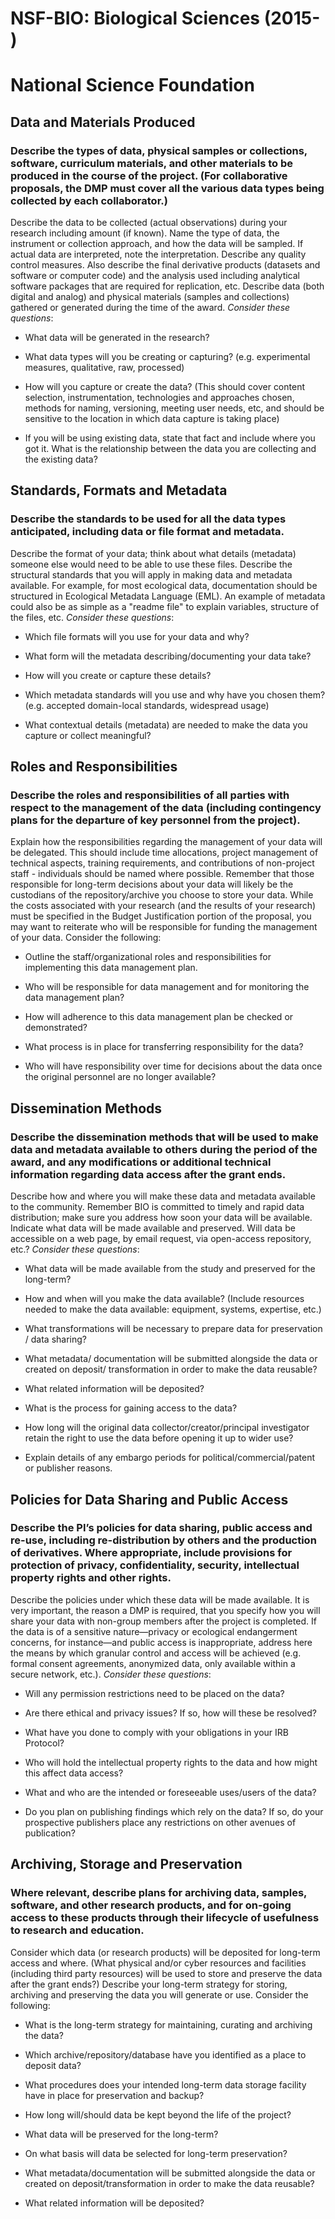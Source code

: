 NSF-BIO: Biological Sciences (2015- )
=====================================

National Science Foundation
===========================

Data and Materials Produced
---------------------------

### Describe the types of data, physical samples or collections, software, curriculum materials, and other materials to be produced in the course of the project. (For collaborative proposals, the DMP must cover all the various data types being collected by each collaborator.)

Describe the data to be collected (actual observations) during your research including amount (if known). Name the type of data, the instrument or collection approach, and how the data will be sampled. If actual data are interpreted, note the interpretation. Describe any quality control measures. Also describe the final derivative products (datasets and software or computer code) and the analysis used including analytical software packages that are required for replication, etc. Describe data (both digital and analog) and physical materials (samples and collections) gathered or generated during the time of the award. *Consider these questions*:

-   What data will be generated in the research?

-   What data types will you be creating or capturing? (e.g. experimental measures, qualitative, raw, processed)

-   How will you capture or create the data? (This should cover content selection, instrumentation, technologies and approaches chosen, methods for naming, versioning, meeting user needs, etc, and should be sensitive to the location in which data capture is taking place)

-   If you will be using existing data, state that fact and include where you got it. What is the relationship between the data you are collecting and the existing data?

Standards, Formats and Metadata
-------------------------------

### Describe the standards to be used for all the data types anticipated, including data or file format and metadata.

Describe the format of your data; think about what details (metadata) someone else would need to be able to use these files. Describe the structural standards that you will apply in making data and metadata available. For example, for most ecological data, documentation should be structured in Ecological Metadata Language (EML). An example of metadata could also be as simple as a "readme file" to explain variables, structure of the files, etc. *Consider these questions*:

-   Which file formats will you use for your data and why?

-   What form will the metadata describing/documenting your data take?

-   How will you create or capture these details?

-   Which metadata standards will you use and why have you chosen them? (e.g. accepted domain-local standards, widespread usage)

-   What contextual details (metadata) are needed to make the data you capture or collect meaningful?

Roles and Responsibilities
--------------------------

### Describe the roles and responsibilities of all parties with respect to the management of the data (including contingency plans for the departure of key personnel from the project).

Explain how the responsibilities regarding the management of your data will be delegated. This should include time allocations, project management of technical aspects, training requirements, and contributions of non-project staff - individuals should be named where possible. Remember that those responsible for long-term decisions about your data will likely be the custodians of the repository/archive you choose to store your data. While the costs associated with your research (and the results of your research) must be specified in the Budget Justification portion of the proposal, you may want to reiterate who will be responsible for funding the management of your data. Consider the following:

-   Outline the staff/organizational roles and responsibilities for implementing this data management plan.

-   Who will be responsible for data management and for monitoring the data management plan?

-   How will adherence to this data management plan be checked or demonstrated?

-   What process is in place for transferring responsibility for the data?

-   Who will have responsibility over time for decisions about the data once the original personnel are no longer available?

Dissemination Methods
---------------------

### Describe the dissemination methods that will be used to make data and metadata available to others during the period of the award, and any modifications or additional technical information regarding data access after the grant ends.

Describe how and where you will make these data and metadata available to the community. Remember BIO is committed to timely and rapid data distribution; make sure you address how soon your data will be available. Indicate what data will be made available and preserved. Will data be accessible on a web page, by email request, via open-access repository, etc.? *Consider these questions*:

-   What data will be made available from the study and preserved for the long-term?

-   How and when will you make the data available? (Include resources needed to make the data available: equipment, systems, expertise, etc.)

-   What transformations will be necessary to prepare data for preservation / data sharing?

-   What metadata/ documentation will be submitted alongside the data or created on deposit/ transformation in order to make the data reusable?

-   What related information will be deposited?

-   What is the process for gaining access to the data?

-   How long will the original data collector/creator/principal investigator retain the right to use the data before opening it up to wider use?

-   Explain details of any embargo periods for political/commercial/patent or publisher reasons.

Policies for Data Sharing and Public Access
-------------------------------------------

### Describe the PI’s policies for data sharing, public access and re-use, including re-distribution by others and the production of derivatives. Where appropriate, include provisions for protection of privacy, confidentiality, security, intellectual property rights and other rights.

Describe the policies under which these data will be made available. It is very important, the reason a DMP is required, that you specify how you will share your data with non-group members after the project is completed. If the data is of a sensitive nature—privacy or ecological endangerment concerns, for instance—and public access is inappropriate, address here the means by which granular control and access will be achieved (e.g. formal consent agreements, anonymized data, only available within a secure network, etc.). *Consider these questions*:

-   Will any permission restrictions need to be placed on the data?

-   Are there ethical and privacy issues? If so, how will these be resolved?

-   What have you done to comply with your obligations in your IRB Protocol?

-   Who will hold the intellectual property rights to the data and how might this affect data access?

-   What and who are the intended or foreseeable uses/users of the data?

-   Do you plan on publishing findings which rely on the data? If so, do your prospective publishers place any restrictions on other avenues of publication?

Archiving, Storage and Preservation
-----------------------------------

### Where relevant, describe plans for archiving data, samples, software, and other research products, and for on-going access to these products through their lifecycle of usefulness to research and education.

Consider which data (or research products) will be deposited for long-term access and where. (What physical and/or cyber resources and facilities (including third party resources) will be used to store and preserve the data after the grant ends?) Describe your long-term strategy for storing, archiving and preserving the data you will generate or use. Consider the following:

-   What is the long-term strategy for maintaining, curating and archiving the data?

-   Which archive/repository/database have you identified as a place to deposit data?

-   What procedures does your intended long-term data storage facility have in place for preservation and backup?

-   How long will/should data be kept beyond the life of the project?

-   What data will be preserved for the long-term?

-   On what basis will data be selected for long-term preservation?

-   What metadata/documentation will be submitted alongside the data or created on deposit/transformation in order to make the data reusable?

-   What related information will be deposited?

